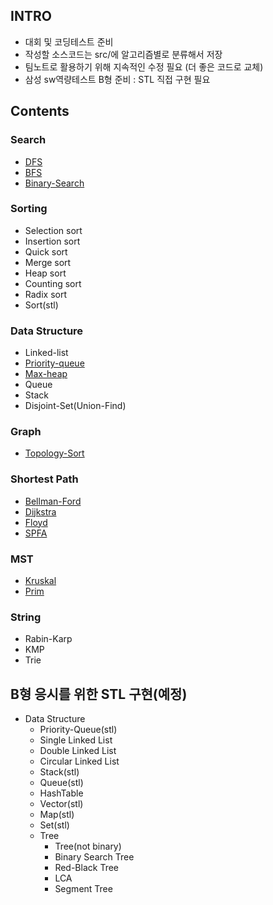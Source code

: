 ## INTRO

- 대회 및 코딩테스트 준비
- 작성할 소스코드는 src/에 알고리즘별로 분류해서 저장
- 팀노트로 활용하기 위해 지속적인 수정 필요 (더 좋은 코드로 교체)
- 삼성 sw역량테스트 B형 준비 : STL 직접 구현 필요

## Contents

### Search

- [DFS](/src/Search/dfs.cpp)
- [BFS](/src/Search/bfs.cpp)
- [Binary-Search](/src/Search/bs.cpp)

### Sorting

- Selection sort
- Insertion sort
- Quick sort
- Merge sort
- Heap sort
- Counting sort
- Radix sort
- Sort(stl)

### Data Structure

- Linked-list
- [Priority-queue](/src/priority_queue.cpp)
- [Max-heap](/src/Max-heap.cpp)
- Queue
- Stack
- Disjoint-Set(Union-Find)

### Graph

- [Topology-Sort](/src/TopologySort.cpp)

### Shortest Path

- [Bellman-Ford](/src/Bellman_Ford.cpp)
- [Dijkstra](/src/Dijkstra.cpp)
- [Floyd](/src/Floyd.cpp)
- [SPFA](/src/SPFA.cpp)

### MST

- [Kruskal](/src/Kruscal.cpp)
- [Prim](/src/Prim.cpp)

### String

- Rabin-Karp
- KMP
- Trie

## B형 응시를 위한 STL 구현(예정)

- Data Structure
  - Priority-Queue(stl)
  - Single Linked List
  - Double Linked List
  - Circular Linked List
  - Stack(stl)
  - Queue(stl)
  - HashTable
  - Vector(stl)
  - Map(stl)
  - Set(stl)
  - Tree
    - Tree(not binary)
    - Binary Search Tree
    - Red-Black Tree
    - LCA
    - Segment Tree
